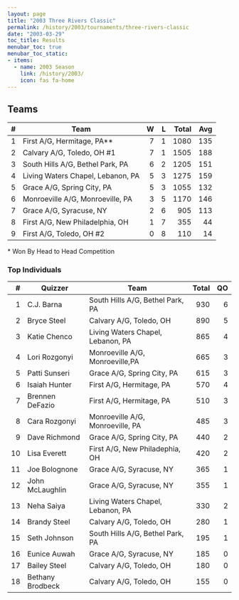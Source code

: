 ```yaml
---
layout: page
title: "2003 Three Rivers Classic"
permalink: /history/2003/tournaments/three-rivers-classic
date: "2003-03-29"
toc_title: Results
menubar_toc: true
menubar_toc_static:
- items:
  - name: 2003 Season
    link: /history/2003/
    icon: fas fa-home
---
```


## Teams

|    # | Team                              |    W |    L | Total |  Avg |
| ---: | --------------------------------- | ---: | ---: | ----: | ---: |
|    1 | First A/G, Hermitage, PA**        |    7 |    1 |  1080 |  135 |
|    2 | Calvary A/G, Toledo, OH #1        |    7 |    1 |  1505 |  188 |
|    3 | South Hills A/G, Bethel Park, PA  |    6 |    2 |  1205 |  151 |
|    4 | Living Waters Chapel, Lebanon, PA |    5 |    3 |  1275 |  159 |
|    5 | Grace A/G, Spring City, PA        |    5 |    3 |  1055 |  132 |
|    6 | Monroeville A/G, Monroeville, PA  |    3 |    5 |  1170 |  146 |
|    7 | Grace A/G, Syracuse, NY           |    2 |    6 |   905 |  113 |
|    8 | First A/G, New Philadelphia, OH   |    1 |    7 |   355 |   44 |
|    9 | First A/G, Toledo, OH #2          |    0 |    8 |   110 |   14 |

\* Won By Head to Head Competition

### Top Individuals

|    # | Quizzer          | Team                              | Total |   QO |
| ---: | ---------------- | --------------------------------- | ----: | ---: |
|    1 | C.J. Barna       | South Hills A/G, Bethel Park, PA  |   930 |    6 |
|    2 | Bryce Steel      | Calvary A/G, Toledo, OH           |   890 |    5 |
|    3 | Katie Chenco     | Living Waters Chapel, Lebanon, PA |   865 |    4 |
|    4 | Lori Rozgonyi    | Monroeville A/G, Monroeville,PA   |   665 |    3 |
|    5 | Patti Sunseri    | Grace A/G, Spring City, PA        |   615 |    3 |
|    6 | Isaiah Hunter    | First A/G, Hermitage, PA          |   570 |    4 |
|    7 | Brennen DeFazio  | First A/G, Hermitage, PA          |   510 |    3 |
|    8 | Cara Rozgonyi    | Monroeville A/G, Monroeville, PA  |   485 |    3 |
|    9 | Dave Richmond    | Grace A/G, Spring City, PA        |   440 |    2 |
|   10 | Lisa Everett     | First A/G, New Philadephia, OH    |   420 |    2 |
|   11 | Joe Bolognone    | Grace A/G, Syracuse, NY           |   365 |    1 |
|   12 | John McLaughlin  | Grace A/G, Syracuse, NY           |   355 |    1 |
|   13 | Neha Saiya       | Living Waters Chapel, Lebanon, PA |   330 |    2 |
|   14 | Brandy Steel     | Calvary A/G, Toledo, OH           |   280 |    1 |
|   15 | Seth Johnson     | South Hills A/G, Bethel Park, PA  |   195 |    1 |
|   16 | Eunice Auwah     | Grace A/G, Syracuse, NY           |   185 |    0 |
|   17 | Bailey Steel     | Calvary A/G, Toledo, OH           |   180 |    0 |
|   18 | Bethany Brodbeck | Calvary A/G, Toledo, OH           |   155 |    0 |

